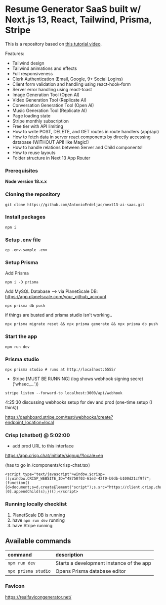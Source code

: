 # Resume Generator SaaS built w/ Next.js 13, React, Tailwind, Prisma, Stripe 

This is a repository based on [this tutorial video](https://www.youtube.com/watch?v=ffJ38dBzrlY&t=16662s).

Features:

- Tailwind design
- Tailwind animations and effects
- Full responsiveness
- Clerk Authentication (Email, Google, 9+ Social Logins)
- Client form validation and handling using react-hook-form
- Server error handling using react-toast
- Image Generation Tool (Open AI)
- Video Generation Tool (Replicate AI)
- Conversation Generation Tool (Open AI)
- Music Generation Tool (Replicate AI)
- Page loading state
- Stripe monthly subscription
- Free tier with API limiting
- How to write POST, DELETE, and GET routes in route handlers (app/api)
- How to fetch data in server react components by directly accessing database (WITHOUT API! like Magic!)
- How to handle relations between Server and Child components!
- How to reuse layouts
- Folder structure in Next 13 App Router

### Prerequisites

**Node version 18.x.x**

### Cloning the repository

```shell
git clone https://github.com/AntonioErdeljac/next13-ai-saas.git
```

### Install packages

```shell
npm i
```

### Setup .env file
```shell
cp .env-sample .env
```

### Setup Prisma

Add Prisma 

```shell
npm i -D prisma
```

Add MySQL Database 
--> via PlanetScale DB: https://app.planetscale.com/your_github_account

```shell
npx prisma db push

```

if things are busted and prisma studio isn't working..

```shell
npx prisma migrate reset && npx prisma generate && npx prisma db push 
```

### Start the app

```shell
npm run dev
```

### Prisma studio
```shell
npx prisma studio # runs at http://localhost:5555/
```


- Stripe  [MUST BE RUNNING] (log shows webhook signing secret ('whsec_...'))

```shell
stripe listen --forward-to localhost:3000/api/webhook

```
 
4:25:30 discussing webhooks setup for dev and prod (one-time setup (I think))

https://dashboard.stripe.com/test/webhooks/create?endpoint_location=local


### Crisp (chatbot) @ 5:02:00

- add prod URL to this interface

https://app.crisp.chat/initiate/signup/?locale=en

(has to go in /components/crisp-chat.tsx)

```
<script type="text/javascript">window.$crisp=[];window.CRISP_WEBSITE_ID="48750f03-61e3-42f0-b0db-b100d21cf9f7";(function(){d=document;s=d.createElement("script");s.src="https://client.crisp.chat/l.js";s.async=1;d.getElementsByTagName("head")[0].appendChild(s);})();</script>
```

### Running locally checklist

1. PlanetScale DB is running
2. have `npm run dev` running
3. have Stripe running


## Available commands

| command                 | description                              |
| :-----------------------| :--------------------------------------- |
| `npm run dev`           | Starts a development instance of the app |
| `npx prisma studio`     | Opens Prisma database editor             |

### Favicon
https://realfavicongenerator.net/
